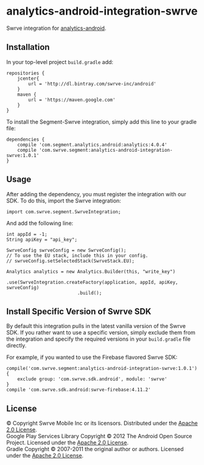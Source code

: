 analytics-android-integration-swrve
======================================

Swrve integration for [analytics-android](https://github.com/segmentio/analytics-android).

## Installation

In your top-level project `build.gradle` add:

```
repositories {
    jcenter{
        url = 'http://dl.bintray.com/swrve-inc/android'
    }
    maven {
        url = 'https://maven.google.com'
    }
}
```

To install the Segment-Swrve integration, simply add this line to your gradle file:

```
dependencies {
    compile 'com.segment.analytics.android:analytics:4.0.4'
    compile 'com.swrve.segment:analytics-android-integration-swrve:1.0.1'
}
```

## Usage

After adding the dependency, you must register the integration with our SDK.  To do this, import the Swrve integration:


```
import com.swrve.segment.SwrveIntegration;
```

And add the following line:

```
int appId = -1;
String apiKey = "api_key";

SwrveConfig swrveConfig = new SwrveConfig();
// To use the EU stack, include this in your config.
// swrveConfig.setSelectedStack(SwrveStack.EU);

Analytics analytics = new Analytics.Builder(this, "write_key")
                          .use(SwrveIntegration.createFactory(application, appId, apiKey, swrveConfig)
                          .build();
```

## Install Specific Version of Swrve SDK

By default this integration pulls in the latest vanilla version of the Swrve SDK. If you rather want to use a specific version, simply exclude them from the integration and specify the required versions in your `build.gradle` file directly.

For example, if you wanted to use the Firebase flavored Swrve SDK:

```
compile('com.swrve.segment:analytics-android-integration-swrve:1.0.1') {
    exclude group: 'com.swrve.sdk.android', module: 'swrve'
}
compile 'com.swrve.sdk.android:swrve-firebase:4.11.2'
```

License
-------
© Copyright Swrve Mobile Inc or its licensors. Distributed under the [Apache 2.0 License](LICENSE).  
Google Play Services Library Copyright © 2012 The Android Open Source Project. Licensed under the [Apache 2.0 License](http://www.apache.org/licenses/LICENSE-2.0).  
Gradle Copyright © 2007-2011 the original author or authors. Licensed under the [Apache 2.0 License](http://www.apache.org/licenses/LICENSE-2.0).
